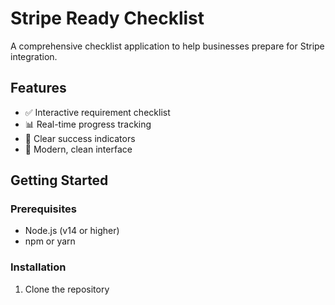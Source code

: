 # Stripe Ready Checklist

A comprehensive checklist application to help businesses prepare for Stripe integration.

## Features

- ✅ Interactive requirement checklist
- 📊 Real-time progress tracking
- 🎯 Clear success indicators
- 🎨 Modern, clean interface

## Getting Started

### Prerequisites

- Node.js (v14 or higher)
- npm or yarn

### Installation

1. Clone the repository

